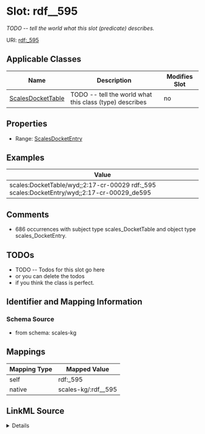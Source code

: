 

# Slot: rdf__595


_TODO -- tell the world what this slot (predicate) describes._





URI: [rdf:_595](http://www.w3.org/1999/02/22-rdf-syntax-ns#_595)



<!-- no inheritance hierarchy -->





## Applicable Classes

| Name | Description | Modifies Slot |
| --- | --- | --- |
| [ScalesDocketTable](../classes/ScalesDocketTable.md) | TODO -- tell the world what this class (type) describes |  no  |







## Properties

* Range: [ScalesDocketEntry](../classes/ScalesDocketEntry.md)






## Examples

| Value |
| --- |
| scales:DocketTable/wyd;;2:17-cr-00029 rdf:_595 scales:DocketEntry/wyd;;2:17-cr-00029_de595 |

## Comments

* 686 occurrences with subject type scales_DocketTable and object type scales_DocketEntry.

## TODOs

* TODO -- Todos for this slot go here
* or you can delete the todos
* if you think the class is perfect.

## Identifier and Mapping Information







### Schema Source


* from schema: scales-kg




## Mappings

| Mapping Type | Mapped Value |
| ---  | ---  |
| self | rdf:_595 |
| native | scales-kg/:rdf__595 |




## LinkML Source

<details>
```yaml
name: rdf__595
description: TODO -- tell the world what this slot (predicate) describes.
todos:
- TODO -- Todos for this slot go here
- or you can delete the todos
- if you think the class is perfect.
comments:
- 686 occurrences with subject type scales_DocketTable and object type scales_DocketEntry.
examples:
- value: scales:DocketTable/wyd;;2:17-cr-00029 rdf:_595 scales:DocketEntry/wyd;;2:17-cr-00029_de595
from_schema: scales-kg
rank: 1000
slot_uri: rdf:_595
alias: rdf__595
domain_of:
- scales_DocketTable
range: scales_DocketEntry

```
</details>
